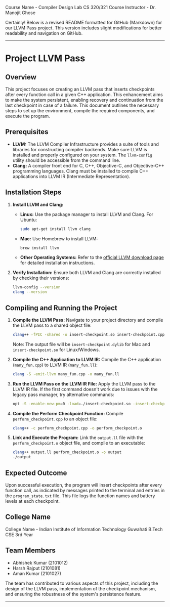 Course Name - Compiler Design Lab CS 320/321
Course Instructor - Dr. Manojit Ghose

Certainly! Below is a revised README formatted for GitHub (Markdown) for our LLVM Pass project. This version includes slight modifications for better readability and navigation on GitHub.

---

# Project LLVM Pass

## Overview
This project focuses on creating an LLVM pass that inserts checkpoints after every function call in a given C++ application. This enhancement aims to make the system persistent, enabling recovery and continuation from the last checkpoint in case of a failure. This document outlines the necessary steps to set up the environment, compile the required components, and execute the program.

## Prerequisites
- **LLVM:** The LLVM Compiler Infrastructure provides a suite of tools and libraries for constructing compiler backends. Make sure LLVM is installed and properly configured on your system. The `llvm-config` utility should be accessible from the command line.
- **Clang:** A compiler front end for C, C++, Objective-C, and Objective-C++ programming languages. Clang must be installed to compile C++ applications into LLVM IR (Intermediate Representation).

## Installation Steps
1. **Install LLVM and Clang:**
   - **Linux:** Use the package manager to install LLVM and Clang. For Ubuntu:
     ```bash
     sudo apt-get install llvm clang
     ```
   - **Mac:** Use Homebrew to install LLVM:
     ```bash
     brew install llvm
     ```
   - **Other Operating Systems:** Refer to the [official LLVM download page](http://llvm.org/releases/download.html) for detailed installation instructions.

2. **Verify Installation:**
   Ensure both LLVM and Clang are correctly installed by checking their versions:
   ```bash
   llvm-config --version
   clang --version
   ```

## Compiling and Running the Project
1. **Compile the LLVM Pass:**
   Navigate to your project directory and compile the LLVM pass to a shared object file:
   ```bash
   clang++ -fPIC -shared -o insert-checkpoint.so insert-checkpoint.cpp $(llvm-config --cxxflags --ldflags --libs core)
   ```
   Note: The output file will be `insert-checkpoint.dylib` for Mac and `insert-checkpoint.so` for Linux/Windows.

2. **Compile the C++ Application to LLVM IR:**
   Compile the C++ application (`many_fun.cpp`) to LLVM IR (`many_fun.ll`):
   ```bash
   clang -S -emit-llvm many_fun.cpp -o many_fun.ll
   ```

3. **Run the LLVM Pass on the LLVM IR File:**
   Apply the LLVM pass to the LLVM IR file. If the first command doesn't work due to issues with the legacy pass manager, try alternative commands:
   ```bash
   opt -S -enable-new-pm=0 -load=./insert-checkpoint.so -insert-checkpoint many_fun.ll -o output.ll
   ```

4. **Compile the Perform Checkpoint Function:**
   Compile `perform_checkpoint.cpp` to an object file:
   ```bash
   clang++ -c perform_checkpoint.cpp -o perform_checkpoint.o
   ```

5. **Link and Execute the Program:**
   Link the `output.ll` file with the `perform_checkpoint.o` object file, and compile to an executable:
   ```bash
   clang++ output.ll perform_checkpoint.o -o output
   ./output
   ```

## Expected Outcome
Upon successful execution, the program will insert checkpoints after every function call, as indicated by messages printed to the terminal and entries in the `program_state.txt` file. This file logs the function names and battery levels at each checkpoint.

## College Name
College Name - Indian Institute of Information Technology Guwahati 
B.Tech CSE 3rd Year 
## Team Members
- Abhishek Kumar (2101012)
- Harsh Rajput (2101081)
- Aman Kumar (2101027)

The team has contributed to various aspects of this project, including the design of the LLVM pass, implementation of the checkpoint mechanism, and ensuring the robustness of the system's persistence feature.

---

